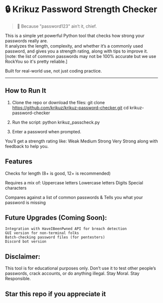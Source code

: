 # 🔒 Krikuz Password Strength Checker

> 👑 Because "password123" ain’t it, chief.

This is a simple yet powerful Python tool that checks how strong your passwords really are.  
It analyzes the length, complexity, and whether it’s a commonly used password, and gives you a strength rating, along with tips to improve it.
[note: the list of common passwords may not be 100% accurate but we use RockYou so it's pretty reliable.]

Built for real-world use, not just coding practice.

---

## How to Run It

1. Clone the repo or download the files:
    git clone https://github.com/krikuz/krikuz-password-checker.git
    cd krikuz-password-checker

2. Run the script:
    python krikuz_passcheck.py

3. Enter a password when prompted.

You’ll get a strength rating like:
    Weak
    Medium
    Strong
    Very Strong
along with feedback to help you.

## Features
Checks for length (8+ is good, 12+ is recommended)

Requires a mix of:
    Uppercase letters
    Lowercase letters
    Digits
    Special characters

Compares against a list of common passwords &
Tells you what your password is missing

## Future Upgrades (Coming Soon):
    Integration with HaveIBeenPwned API for breach detection
    GUI version for non-terminal folks
    Batch-checking password files (for pentesters)
    Discord bot version

## Disclaimer:
This tool is for educational purposes only.
Don’t use it to test other people’s passwords, crack accounts, or do anything illegal.
Stay Moral. Stay Responsible.

## Star this repo if you appreciate it
